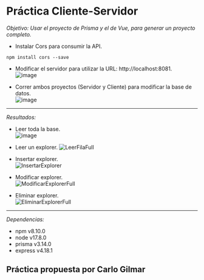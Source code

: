 # Práctica Cliente-Servidor

*Objetivo: Usar el proyecto de Prisma y el de Vue, para generar un proyecto completo.*    

- Instalar Cors para consumir la API.   
<pre><code>npm install cors --save
</code></pre>

- Modificar el servidor para utilizar la URL: http://localhost:8081.   
![image](https://user-images.githubusercontent.com/97483147/171947274-711624a8-1fbd-4c42-bf82-26f961fcf459.png)

- Correr ambos proyectos (Servidor y Cliente) para modificar la base de datos.  
![image](https://user-images.githubusercontent.com/97483147/171948573-0162995a-9c6c-409e-bfbc-e09c22c1f9f2.png)
---

*Resultados:*  
- Leer toda la base.  
![image](https://user-images.githubusercontent.com/97483147/171948776-1d67624d-37d1-459d-a1e6-65577dab0863.png)  

- Leer un explorer.
![LeerFilaFull](https://user-images.githubusercontent.com/97483147/171949825-94c64417-e51f-4d9a-b334-a1dea815f1d5.gif)

- Insertar explorer.  
![InsertarExplorer](https://user-images.githubusercontent.com/97483147/171950566-7adc14c4-0c05-4ca8-bb86-ac13bc497c4a.gif)

- Modificar explorer.  
  ![ModificarExplorerFull](https://user-images.githubusercontent.com/97483147/171951380-d795ff3e-974a-4bd4-84e0-caa1ee40d5ac.gif)

- Eliminar explorer.  
![EliminarExplorerFull](https://user-images.githubusercontent.com/97483147/171952237-4dcf5756-ea08-4597-9765-c8745c5318c6.gif)

---

*Dependencias:*

- npm v8.10.0
- node v17.8.0
- prisma v3.14.0
- express v4.18.1

## Práctica propuesta por Carlo Gilmar 
